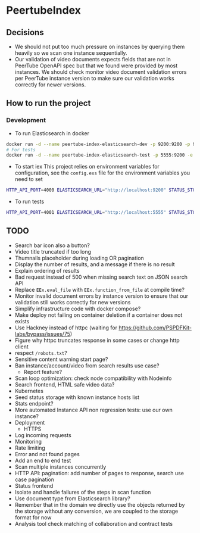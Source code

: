 # PeertubeIndex

## Decisions
- We should not put too much pressure on instances by querying them heavily so we scan one instance sequentially.
- Our validation of video documents expects fields that are not in PeerTube OpenAPI spec but that we found were provided by most instances.
We should check monitor video document validation errors per PeerTube instance version to make sure our validation works correctly for newer versions.


## How to run the project
### Development
- To run Elasticsearch in docker
```bash
docker run -d --name peertube-index-elasticsearch-dev -p 9200:9200 -p 9300:9300 -e "discovery.type=single-node" docker.elastic.co/elasticsearch/elasticsearch:6.6.0
# For tests
docker run -d --name peertube-index-elasticsearch-test -p 5555:9200 -e "discovery.type=single-node" docker.elastic.co/elasticsearch/elasticsearch:6.6.0
```

- To start iex
This project relies on environment variables for configuration, see the `config.exs` file for the environment variables you need to set
```bash
HTTP_API_PORT=4000 ELASTICSEARCH_URL="http://localhost:9200" STATUS_STORAGE_DIRECTORY="status_storage_dev" iex -S mix
```

- To run tests
```bash
HTTP_API_PORT=4001 ELASTICSEARCH_URL="http://localhost:5555" STATUS_STORAGE_DIRECTORY="status_storage_test" mix test
```

## TODO
- Search bar icon also a button?
- Video title truncated if too long
- Thumnails placeholder during loading OR pagination
- Display the number of results, and a message if there is no result
- Explain ordering of results
- Bad request instead of 500 when missing search text on JSON search API
- Replace `EEx.eval_file` with `EEx.function_from_file` at compile time?
- Monitor invalid document errors by instance version to ensure that our validation still works correctly for new versions
- Simplify infrastructure code with docker compose?
- Make deploy not failing on container deletion if a container does not exists
- Use Hackney instead of httpc (waiting for https://github.com/PSPDFKit-labs/bypass/issues/75)
- Figure why httpc truncates response in some cases or change http client
- respect `/robots.txt`?
- Sensitive content warning start page?
- Ban instance/account/video from search results use case?
    - Report feature?
- Scan loop optimization: check node compatibility with Nodeinfo
- Search frontend, HTML safe video data?
- Kubernetes
- Seed status storage with known instance hosts list
- Stats endpoint?
- More automated Instance API non regression tests: use our own instance?
- Deployment
    - HTTPS
- Log incoming requests
- Monitoring
- Rate limiting
- Error and not found pages
- Add an end to end test
- Scan multiple instances concurrently
- HTTP API: pagination: add number of pages to response, search use case pagination
- Status frontend
- Isolate and handle failures of the steps in scan function
- Use document type from Elasticsearch library?
- Remember that in the domain we directly use the objects returned by the storage without any conversion, we are coupled to the storage format for now
- Analysis tool check matching of collaboration and contract tests
